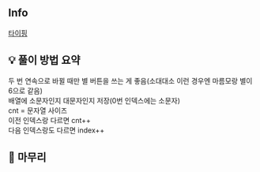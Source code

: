 ## Info
[타이핑](https://www.acmicpc.net/problem/25215)

## 💡 풀이 방법 요약

두 번 연속으로 바뀔 때만 별 버튼을 쓰는 게 좋음(소대대소 이런 경우엔 마름모랑 별이 6으로 같음)<br>
배열에 소문자인지 대문자인지 저장(0번 인덱스에는 소문자)<br>
cnt = 문자열 사이즈<br>
이전 인덱스랑 다르면 cnt++<br>
    다음 인덱스랑도 다르면 index++<br>

## 🙂 마무리
